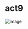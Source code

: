 # act9

![image](https://github.com/vivizsi/Actividad9/assets/144732898/bce9c6b1-c975-4230-b123-ce14dca881b3)
